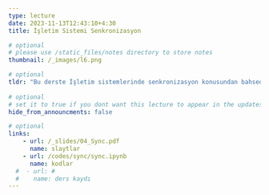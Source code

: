 ```yaml
---
type: lecture
date: 2023-11-13T12:43:10+4:30 
title: İşletim Sistemi Senkronizasyon

# optional
# please use /static_files/notes directory to store notes
thumbnail: /_images/l6.png

# optional
tldr: "Bu derste İşletim sistemlerinde senkronizasyon konusundan bahsedilecektir."
  
# optional
# set it to true if you dont want this lecture to appear in the updates section
hide_from_announcments: false

# optional
links:
    - url: /_slides/04_Sync.pdf
      name: slaytlar
    - url: /codes/sync/sync.ipynb
      name: kodlar
  #  - url: #
  #    name: ders kaydı
---
```

<!-- Other additional contents using markdown -->
<!--
**Suggested Readings:**
- [Readings 1](http://example.com)
- [Readings 2](http://example.com)
-->
